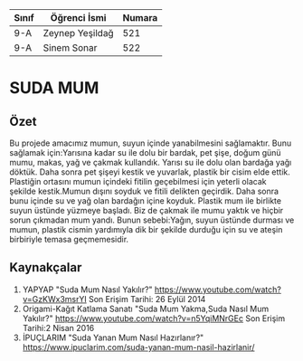 



Sınıf | Öğrenci İsmi  | Numara
-------|----------------|--------
 9-A  | Zeynep Yeşildağ | 521
 9-A  | Sinem Sonar     | 522

# SUDA MUM 
## Özet
Bu projede amacımız mumun, suyun içinde yanabilmesini sağlamaktır. Bunu sağlamak için:Yarısına kadar su ile dolu bir bardak, pet şişe, doğum günü mumu, makas, yağ ve çakmak kullandık. Yarısı su ile dolu olan bardağa yağı döktük. Daha sonra pet şişeyi kestik ve yuvarlak, plastik bir cisim elde ettik. Plastiğin ortasını mumun içindeki fitilin geçebilmesi için yeterli olacak şekilde kestik.Mumun dışını soyduk ve fitili delikten geçirdik. Daha sonra bunu içinde su ve yağ olan bardağın içine koyduk. Plastik mum ile birlikte suyun üstünde yüzmeye başladı. Biz de çakmak ile mumu yaktık ve hiçbir sorun çıkmadan mum yandı. Bunun sebebi:Yağın, suyun üstünde durması ve mumun, plastik cismin yardımıyla dik bir şekilde durduğu için  su ve ateşin birbiriyle temasa geçmemesidir. 

## Kaynakçalar  
 
 1. YAPYAP "Suda Mum Nasıl Yakılır?" 
 https://www.youtube.com/watch?v=GzKWx3msrYI
 Son Erişim Tarihi: 26 Eylül 2014
 2. Origami-Kağıt Katlama Sanatı "Suda Mum Yakma,Suda Nasıl Mum Yakılır?"
 https://www.youtube.com/watch?v=n5YqiMNrGEc
 Son Erişim Tarihi:2 Nisan 2016
 3. İPUÇLARIM "Suda Yanan Mum Nasıl Hazırlanır?"
 https://www.ipuclarim.com/suda-yanan-mum-nasil-hazirlanir/
 

